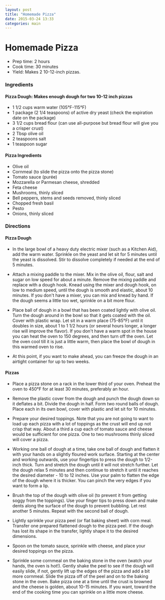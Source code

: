 ```yaml
---
layout: post
title: "Homemade Pizza"
date: 2015-03-24 13:33
categories: main
---
```


# Homemade Pizza
-	Prep time: 2 hours
-	Cook time: 30 minutes
-	Yield: Makes 2 10-12-inch pizzas.

### Ingredients
#### Pizza Dough: Makes enough dough for two 10-12 inch pizzas
-	1 1/2 cups warm water (105°F-115°F)
-	1 package (2 1/4 teaspoons) of active dry yeast (check the expiration date on the package)
-	3 1/2 cups bread flour (can use all-purpose but bread flour will give you a crisper crust)
-	2 Tbsp olive oil
-	2 teaspoons salt
-	1 teaspoon sugar

#### Pizza Ingredients
-	Olive oil
-	Cornmeal (to slide the pizza onto the pizza stone)
-	Tomato sauce (purée)
-	Mozzarella or Parmesan cheese, shredded
-	Feta cheese
-	Mushrooms, thinly sliced
-	Bell peppers, stems and seeds removed, thinly sliced
-	Chopped fresh basil
-	Pesto
-	Onions, thinly sliced

### Directions
#### Pizza Dough
- In the large bowl of a heavy duty electric mixer (such as a Kitchen Aid), add the warm water. Sprinkle on the yeast and let sit for 5 minutes until the yeast is dissolved. Stir to dissolve completely if needed at the end of 5 minutes.

- Attach a mixing paddle to the mixer. Mix in the olive oil, flour, salt and sugar on low speed for about a minute. Remove the mixing paddle and replace with a dough hook. Knead using the mixer and dough hook, on low to medium speed, until the dough is smooth and elastic, about 10 minutes. If you don't have a mixer, you can mix and knead by hand. If the dough seems a little too wet, sprinkle on a bit more flour.

- Place ball of dough in a bowl that has been coated lightly with olive oil. Turn the dough around in the bowl so that it gets coated with the oil. Cover with plastic wrap. Let sit in a warm place (75-85°F) until it doubles in size, about 1 to 1 1/2 hours (or several hours longer, a longer rise will improve the flavor). If you don't have a warm spot in the house you can heat the oven to 150 degrees, and then turn off the oven. Let the oven cool till it is just a little warm, then place the bowl of dough in this warmed oven to rise. 

- At this point, if you want to make ahead, you can freeze the dough in an airtight container for up to two weeks.

#### Pizzas
- Place a pizza stone on a rack in the lower third of your oven. Preheat the oven to 450°F for at least 30 minutes, preferably an hour.

- Remove the plastic cover from the dough and punch the dough down so it deflates a bit. Divide the dough in half. Form two round balls of dough. Place each in its own bowl, cover with plastic and let sit for 10 minutes.

- Prepare your desired toppings. Note that you are not going to want to load up each pizza with a lot of toppings as the crust will end up not crisp that way. About a third a cup each of tomato sauce and cheese would be sufficient for one pizza. One to two mushrooms thinly sliced will cover a pizza.

- Working one ball of dough at a time, take one ball of dough and flatten it with your hands on a slightly floured work surface. Starting at the center and working outwards, use your fingertips to press the dough to 1/2-inch thick. Turn and stretch the dough until it will not stretch further. Let the dough relax 5 minutes and then continue to stretch it until it reaches the desired diameter - 10 to 12 inches. Use your palm to flatten the edge of the dough where it is thicker. You can pinch the very edges if you want to form a lip.

- Brush the top of the dough with olive oil (to prevent it from getting soggy from the toppings). Use your finger tips to press down and make dents along the surface of the dough to prevent bubbling. Let rest another 5 minutes. 
Repeat with the second ball of dough.

- Lightly sprinkle your pizza peel (or flat baking sheet) with corn meal. Transfer one prepared flattened dough to the pizza peel. If the dough has lost its shape in the transfer, lightly shape it to the desired dimensions.

- Spoon on the tomato sauce, sprinkle with cheese, and place your desired toppings on the pizza.

- Sprinkle some cornmeal on the baking stone in the oven (watch your hands, the oven is hot!). Gently shake the peel to see if the dough will easily slide, if not, gently lift up the edges of the pizza and add a bit more cornmeal. Slide the pizza off of the peel and on to the baking stone in the oven. Bake pizza one at a time until the crust is browned and the cheese is golden, about 10-15 minutes. If you want, toward the end of the cooking time you can sprinkle on a little more cheese.
